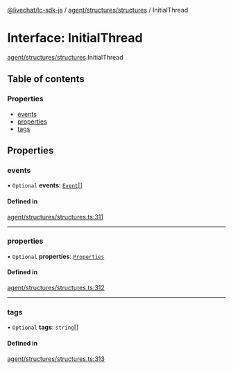 [@livechat/lc-sdk-js](../README.md) / [agent/structures/structures](../modules/agent_structures_structures.md) / InitialThread

# Interface: InitialThread

[agent/structures/structures](../modules/agent_structures_structures.md).InitialThread

## Table of contents

### Properties

- [events](agent_structures_structures.InitialThread.md#events)
- [properties](agent_structures_structures.InitialThread.md#properties)
- [tags](agent_structures_structures.InitialThread.md#tags)

## Properties

### events

• `Optional` **events**: [`Event`](../modules/agent_structures_events.md#event)[]

#### Defined in

[agent/structures/structures.ts:311](https://github.com/livechat/lc-sdk-js/blob/a921f8a/src/agent/structures/structures.ts#L311)

___

### properties

• `Optional` **properties**: [`Properties`](agent_structures_structures.Properties.md)

#### Defined in

[agent/structures/structures.ts:312](https://github.com/livechat/lc-sdk-js/blob/a921f8a/src/agent/structures/structures.ts#L312)

___

### tags

• `Optional` **tags**: `string`[]

#### Defined in

[agent/structures/structures.ts:313](https://github.com/livechat/lc-sdk-js/blob/a921f8a/src/agent/structures/structures.ts#L313)
